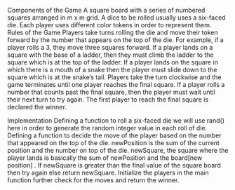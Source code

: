 Components of the Game
A square board with a series of numbered squares arranged in m x m grid.
A dice to be rolled usually uses a six-faced die.
Each player uses different color tokens in order to represent them.
Rules of the Game
Players take turns rolling the die and move their token forward by the number that appears on the top of the die. For example, if a player rolls a 3, they move three squares forward.
If a player lands on a square with the base of a ladder, then they must climb the ladder to the square which is at the top of the ladder.
If a player lands on the square in which there is a mouth of a snake then the player must slide down to the square which is at the snake’s tail.
Players take the turn clockwise and the game terminates until one player reaches the final square. If a player rolls a number that counts past the final square, then the player must wait until their next turn to try again.
The first player to reach the final square is declared the winner.

Implementation
Defining a function to roll a six-faced die we will use rand() here in order to generate the random integer value in each roll of die.
Defining a function to decide the move of the player based on the number that appeared on the top of the die. newPosition is the sum of the current position and the number on top of the die.
newSquare, the square where the player lands is basically the sum of newPosition and the board[new position] .
If newSquare is greater than the final value of the square board then try again else return newSquare.
Initialize the players in the main function further check for the moves and return the winner.
